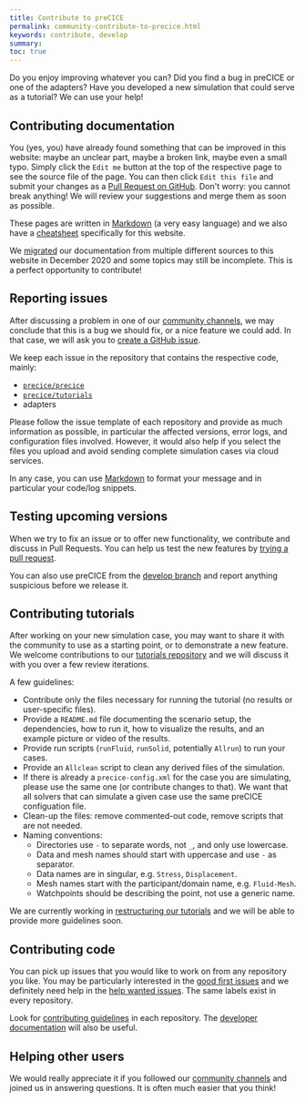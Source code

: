 ```yaml
---
title: Contribute to preCICE
permalink: community-contribute-to-precice.html
keywords: contribute, develop
summary:
toc: true
---
```


Do you enjoy improving whatever you can? Did you find a bug in preCICE or one of the adapters? Have you developed a new simulation that could serve as a tutorial? We can use your help!

## Contributing documentation

You (yes, you) have already found something that can be improved in this website:
maybe an unclear part, maybe a broken link, maybe even a small typo.
Simply click the `Edit me` button at the top of the respective page to see
the source file of the page. You can then click `Edit this file`
and submit your changes as a [Pull Request on GitHub](https://docs.github.com/en/free-pro-team@latest/github/collaborating-with-issues-and-pull-requests/about-pull-requests).
Don't worry: you cannot break anything! We will review your suggestions
and merge them as soon as possible.

These pages are written in [Markdown](https://guides.github.com/features/mastering-markdown/) (a very easy language)
and we also have a [cheatsheet](docs-meta-cheatsheet.html) specifically for this website.

We [migrated](docs-meta-migration-guide.html) our documentation from multiple different sources to this website in December 2020
and some topics may still be incomplete. This is a perfect opportunity to contribute!

## Reporting issues

After discussing a problem in one of our [community channels](community-channels.html), we may conclude that this is a bug
we should fix, or a nice feature we could add. In that case, we will ask you to [create a GitHub issue](https://docs.github.com/en/free-pro-team@latest/github/managing-your-work-on-github/creating-an-issue).

We keep each issue in the repository that contains the respective code, mainly:
- [`precice/precice`](https://github.com/precice/precice/issues)
- [`precice/tutorials`](https://github.com/precice/tutorials/issues)
- adapters

Please follow the issue template of each repository and provide as much information as possible, in particular the
affected versions, error logs, and configuration files involved. However, it would also help if you select the files you upload
and avoid sending complete simulation cases via cloud services.

In any case, you can use [Markdown](https://guides.github.com/features/mastering-markdown/) to format your message
and in particular your code/log snippets.

## Testing upcoming versions

When we try to fix an issue or to offer new functionality, we contribute and discuss in Pull Requests.
You can help us test the new features by [trying a pull request](https://precice.discourse.group/t/i-was-asked-to-try-a-pull-request-how-can-i-do-that/38).

You can also use preCICE from the [develop branch](https://github.com/precice/precice/tree/develop/) and report anything suspicious before we release it.

## Contributing tutorials

After working on your new simulation case, you may want to share it with the community to use as a starting point,
or to demonstrate a new feature. We welcome contributions to our [tutorials repository](https://github.com/precice/tutorials/)
and we will discuss it with you over a few review iterations.

A few guidelines:
- Contribute only the files necessary for running the tutorial (no results or user-specific files).
- Provide a `README.md` file documenting the scenario setup, the dependencies, how to run it, how to visualize the results, and an example picture or video of the results.
- Provide run scripts (`runFluid`, `runSolid`, potentially `Allrun`) to run your cases.
- Provide an `Allclean` script to clean any derived files of the simulation.
- If there is already a `precice-config.xml` for the case you are simulating, please use the same one (or contribute changes to that). We want that all solvers that can simulate a given case use the same preCICE configuation file.
- Clean-up the files: remove commented-out code, remove scripts that are not needed.
- Naming conventions:
    - Directories use `-` to separate words, not `_`, and only use lowercase.
    - Data and mesh names should start with uppercase and use `-` as separator.
    - Data names are in singular, e.g. `Stress`, `Displacement`.
    - Mesh names start with the participant/domain name, e.g. `Fluid-Mesh`.
    - Watchpoints should be describing the point, not use a generic name. 

We are currently working in [restructuring our tutorials](https://github.com/orgs/precice/projects/5) and we will be able to provide more guidelines soon.

## Contributing code

You can pick up issues that you would like to work on from any repository you like. You may be particularly interested in the [good first issues](https://github.com/precice/precice/labels/good%20first%20issue) and we definitely need help in the [help wanted issues](https://github.com/precice/precice/labels/help%20wanted). The same labels exist in every repository.

Look for [contributing guidelines](https://github.com/precice/precice/blob/develop/docs/CONTRIBUTING.md) in each repository. The [developer documentation](dev-docs-overview.html) will also be useful.

## Helping other users

We would really appreciate it if you followed our [community channels](community-channels.html) and joined us in answering questions.
It is often much easier that you think!